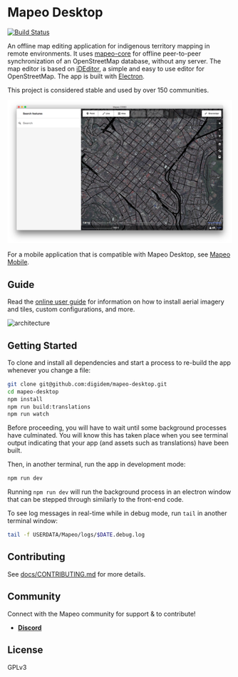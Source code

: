 # Mapeo Desktop

[![Build Status](https://github.com/digidem/mapeo-desktop/workflows/Node%20CD/badge.svg)](https://github.com/digidem/mapeo-desktop/actions)

An offline map editing application for indigenous territory mapping in remote
environments. It uses [mapeo-core](https://github.com/digidem/mapeo-core) for
offline peer-to-peer synchronization of an OpenStreetMap database, without any
server. The map editor is based on [iDEditor](https://github.com/openstreetmap/iD/),
a simple and easy to use editor for OpenStreetMap. The app is built with
[Electron](http://electronjs.org).

This project is considered stable and used by over 150 communities.

![screenshot](docs/screenshot.png)

For a mobile application that is compatible with Mapeo Desktop, see [Mapeo Mobile](https://github.com/digidem/mapeo-mobile).

## Guide

Read the [online user guide](https://digital-democracy.gitbook.io/mapeo/) for
information on how to install aerial imagery and tiles, custom configurations,
and more.

![architecture](docs/desktop-architecture.png)

## Getting Started

To clone and install all dependencies and start a process to re-build the app whenever you change a file:

```sh
git clone git@github.com:digidem/mapeo-desktop.git
cd mapeo-desktop
npm install
npm run build:translations
npm run watch
```

Before proceeding, you will have to wait until some background processes have culminated. You will know this has taken place when you see terminal output indicating that your app (and assets such as translations) have been built.

Then, in another terminal, run the app in development mode:

```sh
npm run dev
```

Running `npm run dev` will run the background process in an electron window
that can be stepped through similarly to the front-end code.

To see log messages in real-time while in debug mode, run `tail` in another
terminal window:

```sh
tail -f USERDATA/Mapeo/logs/$DATE.debug.log
```

## Contributing

See [docs/CONTRIBUTING.md](docs/CONTRIBUTING.md) for more details.

## Community

Connect with the Mapeo community for support & to contribute!

- [**Discord**](https://discord.gg/KWRFDh3v73)

## License

GPLv3
